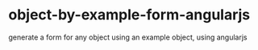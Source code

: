 # object-by-example-form-angularjs
generate a form for any object using an example object, using angularjs 
